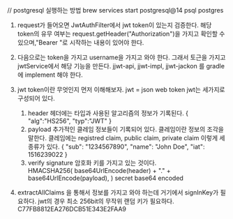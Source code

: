 
// postgresql 실행하는 방법
brew services start postgresql@14
psql postgres


1. request가 들어오면 JwtAuthFilter에서 jwt token이 있는지 검증한다.
해당 token의 유무 여부는 request.getHeader("Authorization")을 가지고 확인할 수 있으며,"Bearer "로 시작하는 내용이 있어야 한다.

2. 다음으로는 token을 가지고 username을 가지고 와야 한다. 그래서 토근을 가지고 jwtService에서 해당 기능을 만든다.
jjwt-api, jjwt-impl, jjwt-jackon 를 gradle에 implement 해야 한다.

3. jwt token이란 무엇인지 먼저 이해해보자.
jwt = json web token 
jwt는 세가지로 구성되어 있다.
   1) header
   헤더에는 타입과 사용된 알고리즘의 정보가 기록된다. 
   {
       "alg":"HS256",
       "typ":"JWT"
   }
   2) payload
   추가적인 클레임 정보들이 기록되어 있다. 클레임이란 정보의 조각을 말한다. 클레임에는 registred claim, public claim, private claim 이렇게 세종류가 있다.
   {
      "sub": "1234567890",
      "name": "John Doe",
      "iat": 1516239022
   }
   3) verify signature
   암호화 키를 가지고 있는 것이다.   
   HMACSHA256(
      base64UrlEncode(header) + "." +
      base64UrlEncode(payload),
   ) secret base64 encoded

4. extractAllClaims 을 통해서 정보를 가지고 와야 하는데 거기에서 signInKey가 필요하다. jwt의 경우 최소 256bit의 무작위 랜덤 키가 필요하다.
   C77FB8812EA276DCB51E343E2FAA9